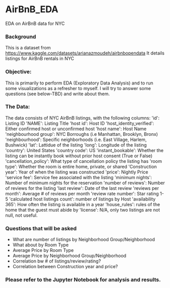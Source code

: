 # AirBnB_EDA
EDA on AirBnB data for NYC


### Background
This is a dataset from https://www.kaggle.com/datasets/arianazmoudeh/airbnbopendata
It details listings for AirBnB rentals in NYC

### Objective:
This is primarily to perform EDA (Exploratory Data Analysis) and to run some visualizations as a refresher to myself. I will try to answer some questions (see below-TBD) and write about them.

### The Data:
The data consists of NYC AirBnB listings, with the following columns:
'id': Listing ID
'NAME': Listing Title
'host id': Host ID 
'host_identity_verified': Either confirmed host or unconfirmed host
'host name': Host Name
'neighbourhood group': NYC Borroughs (i.e Manhattan, Brooklyn, Bronx)
'neighbourhood': Specific neighborhoods (i.e. East Village, Harlem, Bushwick)
'lat': Lattidue of the listing
'long': Longitude of the listing
'country': United States
'country code': US
'instant_bookable': Whether the listing can be instantly book without prior host consent (True or False)
'cancellation_policy': What type of cancellation policy the listing has
'room type': Whether the room is entire home, private, or shared
'Construction year': Year of when the listing was constructed
'price': Nightly Price
'service fee': Service fee associated with the listing
'minimum nights': Number of minimum nights for the reservation
'number of reviews': Number of reviews for the listing
'last review': Date of the last review
'reviews per month': Average # of reviews per month
'review rate number': Star rating 1-5
'calculated host listings count': number of listings by Host
'availability 365': How often the listing is available in a year
'house_rules': rules of the home that the guest must abide by
'license': N/A, only two listings are not null, not useful.
 


### Questions that will be asked
* What are number of listings by Neighborhood Group/Neighborhood
* What about by Room Type
* Average Price by Room Type
* Average Price by Neighborhood Group/Neighborhood
* Correlation bw # of listings/review/rating?
* Correlation between Construction year and price?


### Please refer to the Jupyter Notebook for analysis and results.

